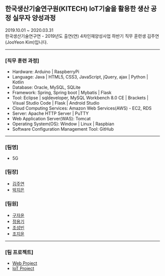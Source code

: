 ## 한국생산기술연구원(KITECH) IoT기술을 활용한 생산 공정 실무자 양성과정
2019.10.01 ~ 2020.03.31 <br>
한국생산기술연구연 - 2019년도 출연(연) 4차인재양성사업 하반기 직무 훈련생 김주연(JooYeon Kim)입니다.<br>
<hr>
<h3>[직무 훈련 과정]</h3>
<ul>
 <li> Hardware: Arduino | RaspberryPi <br></li>
 <li> Language: Java | HTML5, CSS3, JavaScript, jQuery, ajax | Python | Kotlin  <br></li>
 <li> Database: Oracle, MySQL, SQLite <br></li>
 <li> Framework: Spring, Spring boot | Mybatis | Flask <br></li>
 <li> Tool: Eclipse | sqldeveloper, MySQL Workbench 8.0 CE | Brackets | Visual Studio Code | Flask | Android Studio </li>
 <li> Cloud Computing Services: Amazon Web Services(AWS) - EC2, RDS</li>
 <li> Server: Apache HTTP Server | PuTTY </li>
 <li> Web Application Server(WAS): Tomcat </li>
 <li> Operating System(OS): Window | Linux | Raspbian</li>
 <li> Software Configuration Management Tool: GitHub </li>
</ul>
<hr>
<h3>[팀명]</h3>
<ul>
 <li>5G</li>
 </ul>
 <h3>[팀장]</h3>
<ul>
 <li><a href="https://github.com/jysaa5">김주연</a></li>
 <li><a href="https://github.com/jieunin1213">박지은</a></li>
 </ul>
<h3>[팀원]</h3>
<ul>
 <li><a href="https://github.com/jy950902">구자윤</a></li>
 <li><a href="https://github.com/capashage2">정용기</a></li>
 <li><a href ="https://github.com/sjm99198">조성빈</a></li>
 <li><a href ="https://github.com/db3124">조지윤</a></li>
 </ul>
<hr>
<h3>[팀 프로젝트]</h3>
<ul>
 <li><a href="https://github.com/jysaa5/KITECH_5G-Hobby_Site"> Web Project </a></li>
 <li><a href="https://github.com/jysaa5/KITECH_5G-Smart_Home"> IoT Project </a></li>
</ul>
